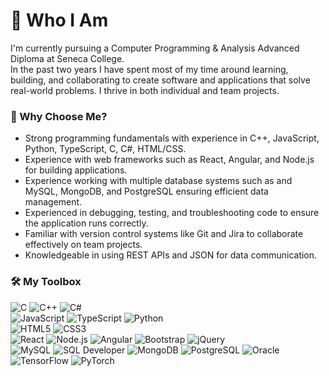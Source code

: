 # 🌱 Who I Am
I'm currently pursuing a Computer Programming & Analysis Advanced Diploma at Seneca College. <br>
In the past two years I have spent most of my time around learning, building, and collaborating to create software and applications that solve real-world problems. 
I thrive in both individual and team projects.

### 🌟 Why Choose Me? 
- Strong programming fundamentals with experience in C++, JavaScript, Python, TypeScript, C, C#, HTML/CSS.
- Experience with web frameworks such as React, Angular, and Node.js for building applications.
- Experience working with multiple database systems such as and  MySQL, MongoDB, and PostgreSQL ensuring efficient data management.
- Experienced in debugging, testing, and troubleshooting code to ensure the application runs correctly.
- Familiar with version control systems like Git and Jira to collaborate effectively on team projects.
- Knowledgeable in using REST APIs and JSON for data communication.

### 🛠 My Toolbox
![C](https://img.shields.io/badge/-C-00599C?style=flat-square&logo=c&logoColor=white)  ![C++](https://img.shields.io/badge/-C++-00599C?style=flat-square&logo=c%2B%2B&logoColor=white)   ![C#](https://img.shields.io/badge/-C%23-239120?style=flat-square&logo=c-sharp&logoColor=white)  
![JavaScript](https://img.shields.io/badge/-JavaScript-F7DF1E?style=flat-square&logo=javascript&logoColor=black)  ![TypeScript](https://img.shields.io/badge/-TypeScript-3178C6?style=flat-square&logo=typescript&logoColor=white)  ![Python](https://img.shields.io/badge/-Python-3776AB?style=flat-square&logo=python&logoColor=white)  
![HTML5](https://img.shields.io/badge/-HTML5-E34F26?style=flat-square&logo=html5&logoColor=white)  ![CSS3](https://img.shields.io/badge/-CSS3-1572B6?style=flat-square&logo=css3&logoColor=white)  
![React](https://img.shields.io/badge/-React-61DAFB?style=flat-square&logo=react&logoColor=black)  ![Node.js](https://img.shields.io/badge/-Node.js-339933?style=flat-square&logo=node.js&logoColor=white)  ![Angular](https://img.shields.io/badge/-Angular-DD0031?style=flat-square&logo=angular&logoColor=white)  ![Bootstrap](https://img.shields.io/badge/-Bootstrap-7952B3?style=flat-square&logo=bootstrap&logoColor=white)  ![jQuery](https://img.shields.io/badge/-jQuery-0769AD?style=flat-square&logo=jquery&logoColor=white)  
![MySQL](https://img.shields.io/badge/-MySQL-4479A1?style=flat-square&logo=mysql&logoColor=white)  ![SQL Developer](https://img.shields.io/badge/-SQL%20Developer-FF9900?style=flat-square&logo=oracle&logoColor=white)  ![MongoDB](https://img.shields.io/badge/-MongoDB-47A248?style=flat-square&logo=mongodb&logoColor=white)  ![PostgreSQL](https://img.shields.io/badge/-PostgreSQL-336791?style=flat-square&logo=postgresql&logoColor=white)  ![Oracle](https://img.shields.io/badge/-Oracle-F80000?style=flat-square&logo=oracle&logoColor=white)  
![TensorFlow](https://img.shields.io/badge/-TensorFlow-FF6F00?style=flat-square&logo=tensorflow&logoColor=white)  ![PyTorch](https://img.shields.io/badge/-PyTorch-EE4C2C?style=flat-square&logo=pytorch&logoColor=white)
















<!--
**Baharpa/Baharpa** is a ✨ _special_ ✨ repository because its `README.md` (this file) appears on your GitHub profile.

Here are some ideas to get you started:

- 🔭 I’m currently working on ...
- 🌱 I’m currently learning ...
- 👯 I’m looking to collaborate on ...
- 🤔 I’m looking for help with ...
- 💬 Ask me about ...
- 📫 How to reach me: ...
- 😄 Pronouns: ...
- ⚡ Fun fact: ...
-->
